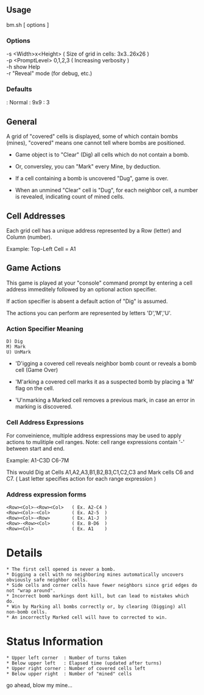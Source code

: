 ## Usage

bm.sh [ options ]

### Options
-s \<Width\>x\<Height\>      ( Size of grid in cells: 3x3..26x26 )\
-p \<PromptLevel\> 0,1,2,3 ( Increasing verbosity )\
-h show Help\
-r "Reveal" mode (for debug, etc.)
  
### Defaults
<Mode>        : Normal
<Size>        : 9x9
<PromptLevel> : 3

## General

A grid of "covered" cells is displayed, some of which contain bombs (mines),
"covered" means one cannot tell where bombs are positioned.

* Game object is to "Clear" (Dig) all cells which do not contain a bomb.

* Or, conversley, you can "Mark" every Mine, by deduction.

* If a cell containing a bomb is uncovered "Dug", game is over.

* When an unmined "Clear" cell is "Dug", for each neighbor cell,
  a number is revealed, indicating count of mined cells.

## Cell Addresses

  Each grid cell has a unique address represented
  by a Row (letter) and Column (number).

  Example: Top-Left Cell = A1

## Game Actions

  This game is played at your "console" command prompt by entering
    a cell address immeditely followed by an optional action
    specifier.
    
  If action specifier is absent a default action of
    "Dig" is assumed.

  The actions you can perform are represented by letters 'D','M','U'.
  
###  Action Specifier Meaning

    D) Dig
    M) Mark
    U) UnMark

* 'D'igging a covered cell reveals neighbor bomb count or
    reveals a bomb cell (Game Over)
   
* 'M'arking a covered cell marks it as a suspected bomb by
    placing a 'M' flag on the cell.

* 'U'nmarking a Marked cell removes a previous mark,
    in case an error in marking is discovered.

### Cell Address Expressions

  For conveinience, multiple address expressions may be
  used to apply actions to mulitiple cell ranges. Note:
  cell range expressions contain '-' between start and end.

  Example: A1-C3D C6-7M

  This would Dig at Cells A1,A2,A3,B1,B2,B3,C1,C2,C3 and
  Mark cells C6 and C7.
  ( Last letter specifies action for each range expression )

###  Address expression forms
  
    <Row><Col>-<Row><Col>   ( Ex. A2-C4 )
    <Row><Col>-<Col>        ( Ex. A2-5  )
    <Row><Col>-<Row>        ( Ex. A1-J  )
    <Row>-<Row><Col>        ( Ex. B-D6  )
    <Row><Col>              ( Ex. A1    )

# Details

    * The first cell opened is never a bomb.
    * Digging a cell with no neighboring mines automatically uncovers obviously safe neighbor cells.
    * Side cells and corner cells have fewer neighbors since grid edges do not "wrap around".
    * Incorrect bomb markings dont kill, but can lead to mistakes which do.
    * Win by Marking all bombs correctly or, by clearing (Digging) all non-bomb cells.
    * An incorrectly Marked cell will have to corrected to win.

# Status Information

    * Upper left corner  : Number of turns taken
    * Below upper left   : Elapsed time (updated after turns)
    * Upper right corner : Number of covered cells left
    * Below upper right  : Number of "mined" cells 

go ahead, blow my mine...                                                                            
